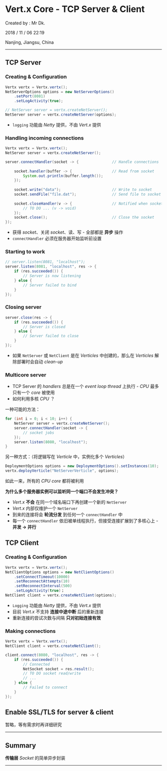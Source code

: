 # Vert.x Core - TCP Server & Client

Created by : Mr Dk.

2018 / 11 / 06 22:19

Nanjing, Jiangsu, China

---

## TCP Server

### Creating & Configuration

```java
Vertx vertx = Vertx.vertx();
NetServerOptions options = new NetServerOptions()
    .setPort(8081)
    .setLogActivity(true);

// NetServer server = vertx.createNetServer();
NetServer server = vertx.createNetServer(options);
```

* `logging` 功能由 _Netty_ 提供，不由 _Vert.x_ 提供

### Handling incoming connections

```java
Vertx vertx = Vertx.vertx();
NetServer server = vertx.createNetServer();

server.connectHandler(socket -> {               // Handle connections
    
    socket.handler(buffer -> {                  // Read from socket
        System.out.println(buffer.length());
    });
    
    socket.write("data");                       // Write to socket
    socket.sendFile("file.dat");                // Send file to socket
    
    socket.closeHandler(v -> {                  // Notified when socket closed
        // TO DO ... (v -> void)
    });
    socket.close();                             // Close the socket
});
```

* 获得 _socket_、关闭 _socket_、读、写 - 全部都是 __异步__ 操作
* `connectHandler` 必须在服务器开始监听前设置

### Starting to work

```java
// server.listen(8081, "localhost");
server.listen(8081, "localhost", res -> {
    if (res.succeeded()) {
        // Server is now listening
    } else {
        // Server failed to bind
    }
});
```

### Closing server

```java
server.close(res -> {
    if (res.succeeded()) {
        // Server is closed
    } else {
        // Server failed to close
    }
});
```

* 如果 `NetServer` 或 `NetClient` 是在 _Verticles_ 中创建的，那么在 _Verticles_ 解除部署时会自动 _clean-up_

### Multicore server

* TCP Server 的 _handlers_ 总是在一个 _event loop thread_ 上执行 - _CPU_ 最多只有一个 _core_ 被使用
* 如何利用多核 _CPU_ ？

一种可能的方法：

```java
for (int i = 0; i < 10; i++) {
    NetServer server = vertx.createNetServer();
    server.connectHandler(socket -> {
        // socket jobs
    });
    server.listen(8080, "localhost");
}
```

另一种方式：（将逻辑写在 _Verticle_ 中，实例化多个 _Verticles_）

```java
DeploymentOptions options = new DeploymentOptions().setInstances(10);
vertx.deployVerticle("NetServerVerticle", options);
```

如此一来，所有的 _CPU core_ 都将被利用

__为什么多个服务器实例可以监听同一个端口不会发生冲突？__

* _Vert.x_ __不会__ 在同一个域名端口下再创建一个新的 `NetServer`
* _Vert.x_ 内部仅维护一个 `NetServer`
* 到来的连接将会 __轮流分发__ 到任何一个 `connectHandler` 中
* 每一个 `connectHandler` 依旧被单线程执行，但接受连接扩展到了多核心上 - __并发 &rarr; 并行__

## TCP Client

### Creating & Configuration

```java
Vertx vertx = Vertx.vertx();
NetClientOptions options = new NetClientOptions()
    .setConnectTimeout(10000)
    .setReconnectAttempts(10)
    .setReconnectInterval(500)
    .setLogActivity(true)；
NetClient client = vertx.createNetClient(options);
```

* `Logging` 功能由 _Netty_ 提供，不由 _Vert.x_ 提供
* 目前 _Vert.x_ 不支持 __连接中途中断__ 后的重新连接
* 重新连接的尝试次数与间隔 __只对初始连接有效__

### Making connections

```java
Vertx vertx = Vertx.vertx();
NetClient client = vertx.createNetClient();

client.connect(8080, "localhost", res -> {
    if (res.succeeded()) {
        // Connected
        NetSocket socket = res.result();
        // TO DO socket read/write
        // ...
    } else {
        // Failed to connect
    }
});
```

## Enable SSL/TLS for server & client

暂略，等有需求时再详细研究

---

## Summary

__传输层__ _Socket_ 的简单异步封装

---


